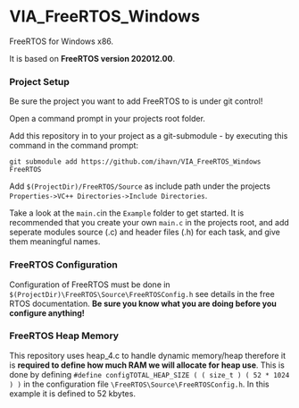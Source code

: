 # VIA_FreeRTOS_Windows
FreeRTOS for Windows x86.

It is based on **FreeRTOS version 202012.00**.

### Project Setup
Be sure the project you want to add FreeRTOS to is under git control!

Open a command prompt in your projects root folder.

Add this repository in to your project as a git-submodule - by executing this command in the command prompt:

`git submodule add https://github.com/ihavn/VIA_FreeRTOS_Windows FreeRTOS`

Add `$(ProjectDir)/FreeRTOS/Source` as include path under the projects `Properties->VC++ Directories->Include Directories`.

Take a look at the `main.c`in the `Example` folder to get started. It is recommended that you create your own `main.c` in the projects root, and add seperate modules source (.c) and header files (.h) for each task, and give them meaningful names.

### FreeRTOS Configuration
Configuration of FreeRTOS must be done in `$(ProjectDir)\FreeRTOS\Source\FreeRTOSConfig.h` see details in the free RTOS documentation. **Be sure you know what you are doing before you configure anything!**


### FreeRTOS Heap Memory
This repository uses heap_4.c to handle dynamic memory/heap therefore it is **required to define how much RAM we will allocate for heap use**. This is done by defining
`#define configTOTAL_HEAP_SIZE ( ( size_t ) ( 52 * 1024 ) )` in the configuration file `\FreeRTOS\Source\FreeRTOSConfig.h`. In this example it is defined to 52 kbytes.
